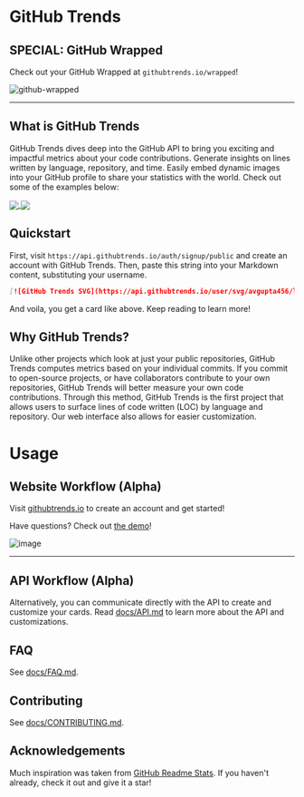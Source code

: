# GitHub Trends

## SPECIAL: GitHub Wrapped

Check out your GitHub Wrapped at `githubtrends.io/wrapped`!

![github-wrapped](https://user-images.githubusercontent.com/16708871/204590479-556eb628-a7bd-45c0-9b35-9171c3891f12.png)

---

## What is GitHub Trends

GitHub Trends dives deep into the GitHub API to bring you exciting and impactful metrics about your code contributions. Generate insights on lines written by language, repository, and time. Easily embed dynamic images into your GitHub profile to share your statistics with the world. Check out some of the examples below:

<a href="https://githubtrends.io">
  <img align="center" src="https://api.githubtrends.io/user/svg/avgupta456/langs?time_range=one_year&include_private=True&loc_metric=changed" />
</a>
<a href="https://githubtrends.io">
  <img align="center" src="https://api.githubtrends.io/user/svg/avgupta456/repos?time_range=one_year&include_private=True&group=private&loc_metric=changed" />
</a>

## Quickstart

First, visit `https://api.githubtrends.io/auth/signup/public` and create an account with GitHub Trends. Then, paste this string into your Markdown content, substituting your username.

```md
[![GitHub Trends SVG](https://api.githubtrends.io/user/svg/avgupta456/langs)](https://githubtrends.io)
```

And voila, you get a card like above. Keep reading to learn more!

## Why GitHub Trends?

Unlike other projects which look at just your public repositories, GitHub Trends computes metrics based on your individual commits. If you commit to open-source projects, or have collaborators contribute to your own repositories, GitHub Trends will better measure your own code contributions. Through this method, GitHub Trends is the first project that allows users to surface lines of code written (LOC) by language and repository. Our web interface also allows for easier customization.

# Usage

## Website Workflow (Alpha)

Visit [githubtrends.io](https://www.githubtrends.io) to create an account and get started!

Have questions? Check out [the demo](https://www.githubtrends.io/demo)!

![image](https://user-images.githubusercontent.com/16708871/138611082-105e4dbc-8a27-4f68-8045-f9d86c912429.png)

---

## API Workflow (Alpha)

Alternatively, you can communicate directly with the API to create and customize your cards. Read [docs/API.md](https://github.com/avgupta456/github-trends/blob/main/docs/API.md) to learn more about the API and customizations.

## FAQ

See [docs/FAQ.md](https://github.com/avgupta456/github-trends/blob/main/docs/FAQ.md).

## Contributing

See [docs/CONTRIBUTING.md](https://github.com/avgupta456/github-trends/blob/main/docs/CONTRIBUTING.md).

## Acknowledgements

Much inspiration was taken from [GitHub Readme Stats](https://github.com/anuraghazra/github-readme-stats). If you haven't already, check it out and give it a star!
